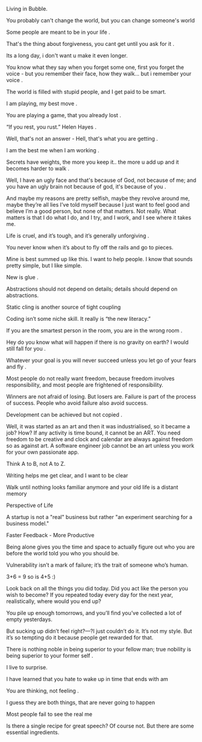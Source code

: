 Living in Bubble.

You probably can't change the world, but you can change someone's world

Some people are meant to be in your life .

That's the thing about forgiveness, you cant get until you ask for it .

Its a long day, i don't want u make it even longer.

You know what they say when you forget some one, first you forget the voice - but you remember their face, how they walk... but i remember your voice .

The world is filled with stupid people, and I get paid to be smart.

I am playing, my best move .

You are playing a game, that you already lost .

“If you rest, you rust.” Helen Hayes .

Well, that's not an answer - Hell, that's what you are getting .

I am the best me when I am working .

Secrets have weights, the more you keep it.. the more u add up and it becomes harder to walk .

Well, I have an ugly face and that's because of God, not because of me; and you have an ugly brain not because of god, it's because of you .

And maybe my reasons are pretty selfish, maybe they revolve around me, maybe they’re all lies I’ve told myself because I just want to feel good and believe I’m a good person, but none of that matters. Not really. What matters is that I do what I do, and I try, and I work, and I see where it takes me.

Life is cruel, and it’s tough, and it’s generally unforgiving .

You never know when it’s about to fly off the rails and go to pieces.

Mine is best summed up like this. I want to help people. I know that sounds pretty simple, but I like simple.

New is glue .

Abstractions should not depend on details; details should depend on abstractions.

Static cling is another source of tight coupling

Coding isn’t some niche skill. It really is “the new literacy.”

If you are the smartest person in the room, you are in the wrong room .

Hey do you know what will happen if there is no gravity on earth? I would still fall for you .

Whatever your goal is you will never succeed unless you let go of your fears and fly .

Most people do not really want freedom, because freedom involves responsibility, and most people are frightened of responsibility.

Winners are not afraid of losing. But losers are. Failure is part of the process of success. People who avoid failure also avoid success.

Development can be achieved but not copied .

Well, it was started as an art and then it was industrialised, so it became a job? How? If any activity is time bound, it cannot be an ART. You need freedom to be creative and clock and calendar are always against freedom so as against art. A software engineer job cannot be an art unless you work for your own passionate app.

Think A to B, not A to Z.

Writing helps me get clear, and I want to be clear

Walk until nothing looks familiar anymore and your old life is a distant memory

Perspective of Life

A startup is not a "real" business but rather "an experiment searching for a business model."

Faster Feedback - More Productive

Being alone gives you the time and space to actually figure out who you are before the world told you who you should be.

Vulnerability isn’t a mark of failure; it’s the trait of someone who’s human.

3+6 = 9 so is 4+5 :)

Look back on all the things you did today. Did you act like the person you wish to become?
If you repeated today every day for the next year, realistically, where would you end up?

You pile up enough tomorrows, and you’ll find you’ve collected a lot of empty yesterdays.

But sucking up didn’t feel right?—?I just couldn’t do it. It’s not my style. But it’s so tempting do it because people get rewarded for that.

There is nothing noble in being superior to your fellow man; true nobility is being superior to your former self .

I live to surprise.

I have learned that you hate to wake up in time that ends with am

You are thinking, not feeling .

I guess they are both things, that are never going to happen

Most people fail to see the real me

Is there a single recipe for great speech? Of course not.  But there are some essential ingredients.
